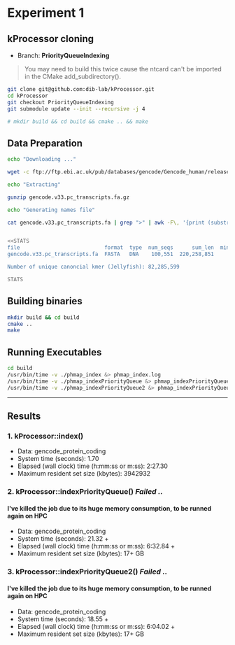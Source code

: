# Experiment 1

## kProcessor cloning

- Branch: **PriorityQueueIndexing**

> You may need to build this twice cause the ntcard can't be imported in the CMake add_subdirectory().

```bash
git clone git@github.com:dib-lab/kProcessor.git
cd kProcessor
git checkout PriorityQueueIndexing
git submodule update --init --recursive -j 4

# mkdir build && cd build && cmake .. && make
```

## Data Preparation

```bash
echo "Downloading ..."

wget -c ftp://ftp.ebi.ac.uk/pub/databases/gencode/Gencode_human/release_33/gencode.v33.pc_transcripts.fa.gz

echo "Extracting"

gunzip gencode.v33.pc_transcripts.fa.gz

echo "Generating names file"

cat gencode.v33.pc_transcripts.fa | grep ">" | awk -F\, '{print (substr($0,2))"\t"substr($0,2)}' > gencode.v33.pc_transcripts.fa.names


<<STATS
file                           format  type  num_seqs      sum_len  min_len  avg_len  max_len
gencode.v33.pc_transcripts.fa  FASTA   DNA    100,551  220,258,851        8  2,190.5  109,224

Number of unique canoncial kmer (Jellyfish): 82,285,599

STATS


```

## Building binaries

```bash
mkdir build && cd build
cmake ..
make
```

## Running Executables

```bash
cd build
/usr/bin/time -v ./phmap_index &> phmap_index.log
/usr/bin/time -v ./phmap_indexPriorityQueue &> phmap_indexPriorityQueue.log
/usr/bin/time -v ./phmap_indexPriorityQueue2 &> phmap_indexPriorityQueue.log
```

---

## **Results**

### 1. kProcessor::index()

- Data: gencode_protein_coding
- System time (seconds): 1.70
- Elapsed (wall clock) time (h:mm:ss or m:ss): 2:27.30
- Maximum resident set size (kbytes): 3942932

### 2. kProcessor::indexPriorityQueue() *Failed ..*

#### **I've killed the job due to its huge memory consumption, to be runned again on HPC**

- Data: gencode_protein_coding
- System time (seconds): 21.32 +
- Elapsed (wall clock) time (h:mm:ss or m:ss): 6:32.84 +
- Maximum resident set size (kbytes): 17+ GB


### 3. kProcessor::indexPriorityQueue2() *Failed ..*

#### **I've killed the job due to its huge memory consumption, to be runned again on HPC**

- Data: gencode_protein_coding
- System time (seconds): 18.55 +
- Elapsed (wall clock) time (h:mm:ss or m:ss): 6:04.02 +
- Maximum resident set size (kbytes): 17+ GB
